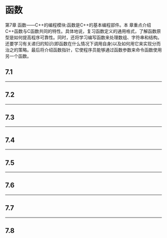# 函数

第7章 函数——C++的编程模块:函数是C++的基本编程部件。本 章重点介绍C++函数与C函数共同的特性。具体地说，复习函数定义的通用格式，了解函数原型是如何提高程序可靠性。同时，还将学习编写函数来处理数组、字符串和结构。还要学习有关递归的知识(即函数在什么情况下调用自身)以及如何用它来实现分而治之的策略。最后将介绍函数指针，它使程序员能够通过函数参数来命令函数使用另一个函数。

## 7.1&#x20;



***

## 7.2



***

## 7.3



***

## 7.4



***

## 7.5



***

## 7.6



***

## 7.7



***

## 7.8

